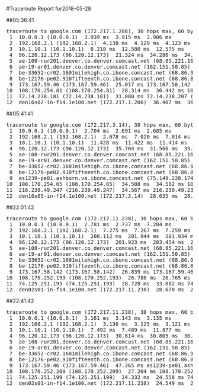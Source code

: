 #Traceroute Report for2018-05-28

##05:36:41

<p><pre><samp>traceroute to google.com (172.217.1.206), 30 hops max, 60 byte packets
 1  10.0.0.1 (10.0.0.1)  3.939 ms  3.915 ms  3.906 ms
 2  192.168.2.1 (192.168.2.1)  4.138 ms  4.129 ms  4.123 ms
 3  10.1.10.1 (10.1.10.1)  8.218 ms  12.580 ms  12.575 ms
 4  96.120.12.173 (96.120.12.173)  21.324 ms  34.280 ms  34.273 ms
 5  ae-108-rur201.denver.co.denver.comcast.net (68.85.221.161)  25.653 ms  30.018 ms  34.251 ms
 6  ae-19-ar01.denver.co.denver.comcast.net (162.151.50.85)  34.249 ms  26.155 ms  26.136 ms
 7  be-33652-cr02.1601milehigh.co.ibone.comcast.net (68.86.92.121)  60.997 ms  42.048 ms  42.032 ms
 8  be-12176-pe02.910fifteenth.co.ibone.comcast.net (68.86.83.94)  42.026 ms  42.020 ms  42.015 ms
 9  173.167.59.46 (173.167.59.46)  25.017 ms 173.167.58.142 (173.167.58.142)  25.014 ms 173.167.59.46 (173.167.59.46)  28.326 ms
10  108.170.254.81 (108.170.254.81)  28.314 ms  36.442 ms 108.170.254.65 (108.170.254.65)  36.436 ms
11  72.14.238.181 (72.14.238.181)  31.080 ms 72.14.238.207 (72.14.238.207)  36.426 ms  36.417 ms
12  den16s02-in-f14.1e100.net (172.217.1.206)  36.407 ms  36.399 ms  18.411 ms</samp></pre></p>

##05:41:41

<p><pre><samp>traceroute to google.com (172.217.3.14), 30 hops max, 60 byte packets
 1  10.0.0.1 (10.0.0.1)  2.704 ms  2.691 ms  2.685 ms
 2  192.168.2.1 (192.168.2.1)  2.678 ms  7.020 ms  7.014 ms
 3  10.1.10.1 (10.1.10.1)  11.428 ms  11.422 ms  11.414 ms
 4  96.120.12.173 (96.120.12.173)  35.704 ms  31.566 ms  35.689 ms
 5  ae-108-rur201.denver.co.denver.comcast.net (68.85.221.161)  35.678 ms  35.671 ms  39.999 ms
 6  ae-19-ar01.denver.co.denver.comcast.net (162.151.50.85)  35.658 ms  30.711 ms  30.700 ms
 7  be-33652-cr02.1601milehigh.co.ibone.comcast.net (68.86.92.121)  35.071 ms  30.686 ms  32.649 ms
 8  be-12176-pe02.910fifteenth.co.ibone.comcast.net (68.86.83.94)  32.637 ms  28.607 ms  32.626 ms
 9  as1239-pe01.ashburn.va.ibone.comcast.net (75.149.228.174)  27.266 ms 173.167.58.142 (173.167.58.142)  34.612 ms 173.167.59.46 (173.167.59.46)  22.258 ms
10  108.170.254.65 (108.170.254.65)  34.588 ms  34.582 ms 108.170.254.81 (108.170.254.81)  34.577 ms
11  216.239.49.247 (216.239.49.247)  34.567 ms 216.239.49.231 (216.239.49.231)  34.563 ms 216.239.49.247 (216.239.49.247)  25.179 ms
12  den16s05-in-f14.1e100.net (172.217.3.14)  28.635 ms  28.629 ms  28.619 ms</samp></pre></p>

##22:01:42

<p><pre><samp>traceroute to google.com (172.217.11.238), 30 hops max, 60 byte packets
 1  10.0.0.1 (10.0.0.1)  2.781 ms  2.737 ms  7.284 ms
 2  192.168.2.1 (192.168.2.1)  7.275 ms  7.267 ms  7.259 ms
 3  10.1.10.1 (10.1.10.1)  200.112 ms  201.944 ms  201.934 ms
 4  96.120.12.173 (96.120.12.173)  201.923 ms  203.454 ms  203.434 ms
 5  ae-108-rur201.denver.co.denver.comcast.net (68.85.221.161)  200.049 ms  200.252 ms  203.406 ms
 6  ae-19-ar01.denver.co.denver.comcast.net (162.151.50.85)  203.399 ms  197.272 ms  197.260 ms
 7  be-33652-cr02.1601milehigh.co.ibone.comcast.net (68.86.92.121)  197.302 ms  197.292 ms  197.283 ms
 8  be-12176-pe02.910fifteenth.co.ibone.comcast.net (68.86.83.94)  197.261 ms  195.830 ms  196.399 ms
 9  173.167.58.142 (173.167.58.142)  26.839 ms 173.167.59.46 (173.167.59.46)  26.821 ms  26.793 ms
10  108.170.252.193 (108.170.252.193)  26.786 ms  26.765 ms 108.170.252.209 (108.170.252.209)  33.118 ms
11  74.125.251.193 (74.125.251.193)  28.728 ms  33.082 ms 74.125.251.199 (74.125.251.199)  28.681 ms
12  den02s01-in-f14.1e100.net (172.217.11.238)  28.670 ms  28.661 ms  34.694 ms</samp></pre></p>

##22:41:42

<p><pre><samp>traceroute to google.com (172.217.11.238), 30 hops max, 60 byte packets
 1  10.0.0.1 (10.0.0.1)  3.161 ms  3.143 ms  3.135 ms
 2  192.168.2.1 (192.168.2.1)  3.130 ms  3.125 ms  3.121 ms
 3  10.1.10.1 (10.1.10.1)  7.492 ms  7.489 ms  11.877 ms
 4  96.120.12.173 (96.120.12.173)  30.814 ms  30.805 ms  30.798 ms
 5  ae-108-rur201.denver.co.denver.comcast.net (68.85.221.161)  59.213 ms  59.210 ms  59.206 ms
 6  ae-19-ar01.denver.co.denver.comcast.net (162.151.50.85)  59.202 ms  47.294 ms  47.282 ms
 7  be-33652-cr02.1601milehigh.co.ibone.comcast.net (68.86.92.121)  51.675 ms  51.668 ms  47.394 ms
 8  be-12176-pe02.910fifteenth.co.ibone.comcast.net (68.86.83.94)  51.810 ms  51.805 ms  51.797 ms
 9  173.167.59.46 (173.167.59.46)  47.365 ms as1239-pe01.ashburn.va.ibone.comcast.net (75.149.228.174)  27.225 ms 173.167.59.46 (173.167.59.46)  27.210 ms
10  108.170.252.209 (108.170.252.209)  27.204 ms 108.170.252.193 (108.170.252.193)  24.588 ms  24.574 ms
11  74.125.251.199 (74.125.251.199)  24.332 ms  24.558 ms 74.125.251.193 (74.125.251.193)  28.918 ms
12  den02s01-in-f14.1e100.net (172.217.11.238)  24.549 ms  28.906 ms  28.904 ms</samp></pre></p>

